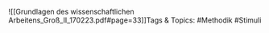 
![[Grundlagen des wissenschaftlichen Arbeitens_Groß_II_170223.pdf#page=33]]Tags & Topics:
   #Methodik
   #Stimuli
